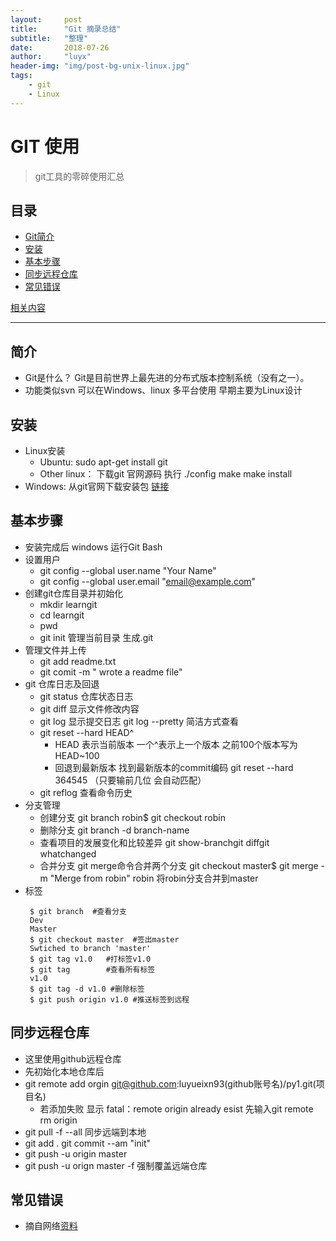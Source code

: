 ```yaml
---
layout:     post
title:      "Git 摘录总结"
subtitle:   "整理"
date:       2018-07-26
author:     "luyx"
header-img: "img/post-bg-unix-linux.jpg"
tags:
    - git
    - Linux
---
```




# GIT 使用

> git工具的零碎使用汇总 

## 目录
  
- [Git简介](#简介)
- [安装](#安装)
- [基本步骤](#基本步骤)
- [同步远程仓库](#同步远程仓库)
- [常见错误](#常见错误)

[相关内容](https://www.liaoxuefeng.com/wiki/0013739516305929606dd18361248578c67b8067c8c017b000)
-- --
## 简介
  - Git是什么？
   Git是目前世界上最先进的分布式版本控制系统（没有之一）。
  - 功能类似svn 可以在Windows、linux 多平台使用 早期主要为Linux设计

## 安装
  - Linux安装
    - Ubuntu: sudo apt-get install git
    - Other linux： 下载git 官网源码 执行 ./config make  make install
  - Windows: 从git官网下载安装包 [链接](https://git-scm.com/download/win)

## 基本步骤
   - 安装完成后 windows 运行Git Bash
   - 设置用户
     - git config --global user.name "Your Name"
     - git config --global user.email "email@example.com"
   - 创建git仓库目录并初始化
     - mkdir learngit
     - cd learngit
     - pwd
     - git init 管理当前目录 生成.git
   - 管理文件并上传
     - git add readme.txt
     - git comit -m " wrote a readme file"
   - git 仓库日志及回退
     - git status 仓库状态日志
     - git diff 显示文件修改内容
     - git log 显示提交日志 git log --pretty 简洁方式查看
     - git reset --hard HEAD^
       - HEAD 表示当前版本 一个^表示上一个版本 之前100个版本写为HEAD~100
       - 回退到最新版本 找到最新版本的commit编码 git reset --hard 364545 （只要输前几位 会自动匹配）
     - git reflog 查看命令历史
   - 分支管理
     - 创建分支
     git branch robin$ git checkout robin
     - 删除分支
     git branch -d branch-name
     - 查看项目的发展变化和比较差异
     git show-branchgit diffgit whatchanged
     - 合并分支
     git merge命令合并两个分支
     git checkout master$ git merge -m "Merge from robin" robin 将robin分支合并到master
   - 标签
     ```
      $ git branch  #查看分支
      Dev 
      Master
      $ git checkout master  #签出master
      Swtiched to branch 'master'
      $ git tag v1.0   #打标签v1.0
      $ git tag        #查看所有标签
      v1.0
      $ git tag -d v1.0 #删除标签
      $ git push origin v1.0 #推送标签到远程
     ```
## 同步远程仓库 
   - 这里使用github远程仓库
   - 先初始化本地仓库后 
   - git remote add orgin git@github.com:luyueixn93(github账号名)/py1.git(项目名)
     - 若添加失败 显示 fatal：remote origin already esist 先输入git remote rm origin
   - git pull -f --all 同步远端到本地
   - git add . git commit --am "init"
   - git push -u origin master
   - git push -u orign master -f 强制覆盖远端仓库
   
## 常见错误
  - 摘自网络[资料](https://blog.csdn.net/dengjianqiang2011/article/details/9260435)